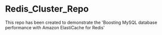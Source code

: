 # Redis_Cluster_Repo
This repo has been created to demonstrate the 'Boosting MySQL database performance with Amazon ElastiCache for Redis'
